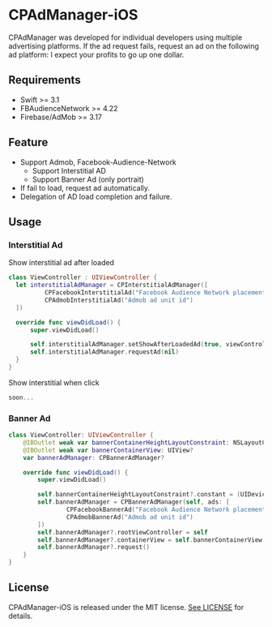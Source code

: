 # CPAdManager-iOS

CPAdManager was developed for individual developers using multiple advertising platforms.
If the ad request fails, request an ad on the following ad platform:
I expect your profits to go up one dollar.

## Requirements

* Swift >= 3.1
* FBAudienceNetwork >= 4.22
* Firebase/AdMob >= 3.17

## Feature

* Support Admob, Facebook-Audience-Network
  * Support Interstitial AD
  * Support Banner Ad (only portrait)
* If fail to load, request ad automatically.
* Delegation of AD load completion and failure.

## Usage

### Interstitial Ad

Show interstitial ad after loaded

```swift
class ViewController : UIViewController {
  let interstitialAdManager = CPInterstitialAdManager([
          CPFacebookInterstitialAd("Facebook Audience Network placement id"),
          CPAdmobInterstitialAd("Admob ad unit id")
  ])

  override func viewDidLoad() {
      super.viewDidLoad()

      self.interstitialAdManager.setShowAfterLoadedAd(true, viewController: self)
      self.interstitialAdManager.requestAd(nil)
  }
}
```

Show interstitial when click

```swift
soon...
```

### Banner Ad

```swift
class ViewController: UIViewController {
    @IBOutlet weak var bannerContainerHeightLayoutConstraint: NSLayoutConstraint?
    @IBOutlet weak var bannerContainerView: UIView?
    var bannerAdManager: CPBannerAdManager?

    override func viewDidLoad() {
        super.viewDidLoad()

        self.bannerContainerHeightLayoutConstraint?.constant = (UIDevice.currentDevice().userInterfaceIdiom == .Pad) ? 90 : 50
        self.bannerAdManager = CPBannerAdManager(self, ads: [
                CPFacebookBannerAd("Facebook Audience Network placement id"),
                CPAdmobBannerAd("Admob ad unit id")
        ])
        self.bannerAdManager?.rootViewController = self
        self.bannerAdManager?.containerView = self.bannerContainerView
        self.bannerAdManager?.request()
    }
}
```

## License

CPAdManager-iOS is released under the MIT license. [See LICENSE](https://github.com/yoonhg84/CPAdManager-iOS/blob/master/LICENSE) for details.